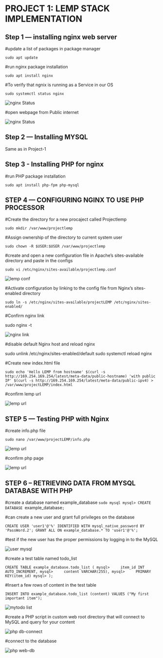 # PROJECT 1: LEMP STACK IMPLEMENTATION

## Step 1 — installing nginx web server 

#update a list of packages in package manager

`sudo apt update` 

#run nginx package installation

`sudo apt install nginx`

#To verify that ngnix is running as a Service in our OS

`sudo systemctl status nginx`

![nginx Status](./images/nginx%20status.JPG)

#open webpage from Public internet 

![nginx Status](./images/nginx%20page.JPG)

## Step 2 — Installing MYSQL

Same as in Project-1

## Step 3 - Installing PHP for nginx

#run PHP package installation

`sudo apt install php-fpm php-mysql`

## STEP 4 — CONFIGURING NGINX TO USE PHP PROCESSOR

#Create the directory for a new procaject called Projectlemp

`sudo mkdir /var/www/projectlemp`

#Assign ownership of the directory to current system user

`sudo chown -R $USER:$USER /var/www/projectlemp`

#create and open a new configuration file in Apache’s sites-available directory and paste in the configs

`sudo vi /etc/nginx/sites-available/projectlemp.conf`

![lemp conf](./images/lempconf.JPG)

#Activate configuration by linking to the config file from Nginx’s sites-enabled directory

`sudo ln -s /etc/nginx/sites-available/projectLEMP /etc/nginx/sites-enabled/`

#Confirm nginx link

sudo nginx -t

![nginx link](./images/nginx%20link.JPG)

#disable default Nginx host and reload nginx

sudo unlink /etc/nginx/sites-enabled/default
sudo systemctl reload nginx

#Create new index.html file

`sudo echo 'Hello LEMP from hostname' $(curl -s http://169.254.169.254/latest/meta-data/public-hostname) 'with public IP' $(curl -s http://169.254.169.254/latest/meta-data/public-ipv4) > /var/www/projectLEMP/index.html`

#confirm lemp url

![lemp url](./images/url%20lemp.JPG)

## STEP 5 — Testing PHP with Nginx

#create info.php file

`sudo nano /var/www/projectLEMP/info.php`

![lemp url](./images/lemp%20php.JPG) 

#confirm php page

![lemp url](./images/lemp%20phpweb.JPG)

## STEP 6 – RETRIEVING DATA FROM MYSQL DATABASE WITH PHP

#create a database named example_database
`sudo mysql
mysql> CREATE DATABASE `example_database`;`

#can create a new user and grant full privileges on the database

`CREATE USER 'user1'@'%' IDENTIFIED WITH mysql_native_password BY 'PassWord.2';
GRANT ALL ON example_database.* TO 'user1'@'%';`

#test if the new user has the proper permissions by logging in to the MySQL

![user mysql](./images/mysql%20user1.JPG)

#create a test table named todo_list

`CREATE TABLE example_database.todo_list (
mysql>     item_id INT AUTO_INCREMENT,
mysql>     content VARCHAR(255),
mysql>     PRIMARY KEY(item_id)
mysql> );`

#Insert a few rows of content in the test table

`INSERT INTO example_database.todo_list (content) VALUES ("My first important item");`

![mytodo list](./images/mytodo%20list.JPG)

#create a PHP script in custom web root directory that will connect to MySQL and query for your content

![php db-connect](./images/php%20db-connect.JPG)

#connect to the database

![php web-db](./images/db_php%20web.JPG)